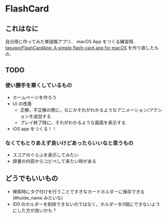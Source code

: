 # FlashCard

## これはなに

自分用に作ってみた単語帳アプリ．
macOS App をつくる練習用．
[tasuwo/FlashCardApp: A simple flash-card app for macOS](https://github.com/tasuwo/FlashCardApp) を作り直したもの．

## TODO

### 使い勝手を悪くしているもの

- ホームページを作ろう
- UI の改善
  - 正解，不正解の際に，なにかそれがわかるようなアニメーション/アクションを追加する
  - プレイ終了時に，それがわかるような画面を表示する
- iOS app をつくる！！

### なくてもとりあえず良いけどあったらいいなと思うもの

- スコアのぐらふを表示してみたい
- 辞書の内容からコピペして来たい時がある

## どうでもいいもの

- 検索時にタグ付けを行うことですきなカードホルダーに保存できる(#holde_name みたいな)
- ID0 のホルダーを削除できないのではなく，ホルダーを0個にできないようにした方が良いかも？
